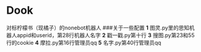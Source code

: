 # Dook
对标柠檬书（现橘子）的nonebot机器人
###关于一些配置
**1** 图灵.py里的思知机器人appid和userid，第28行机器人名字
**2** 戳一戳.py第十行
**3** 搜图.py第23和55行的cookie
**4** 摩拉.py第16行管理员qq
**5** 名字.py第40行管理员qq
